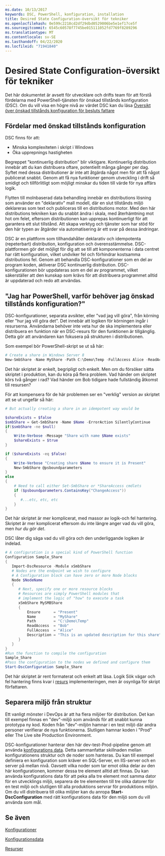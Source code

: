 ```yaml
---
ms.date: 10/13/2017
keywords: DSC, PowerShell, konfiguration, installation
title: Desired State Configuration-översikt för tekniker
ms.openlocfilehash: 0e599c2218cd2df29dbd0529006be5e1ef17ce5f
ms.sourcegitcommit: 6545c60578f7745be015111052fd7769f8289296
ms.translationtype: MT
ms.contentlocale: sv-SE
ms.lasthandoff: 04/22/2020
ms.locfileid: "71941840"
---
```

# <a name="desired-state-configuration-overview-for-engineers"></a>Desired State Configuration-översikt för tekniker

Det här dokumentet är avsett för utvecklare och drifts team för att förstå fördelarna med PowerShell-tjänsten för önskad tillstånds konfiguration (DSC).
Om du vill visa en högre nivå av värdet DSC kan du läsa [Översikt över önskad tillstånds konfiguration för besluts fattare](decisionMaker.md)

## <a name="benefits-of-desired-state-configuration"></a>Fördelar med önskad tillstånds konfiguration

DSC finns för att:

- Minska komplexiteten i skript i Windows
- Öka upprepnings hastigheten

Begreppet "kontinuerlig distribution" blir viktigare.
Kontinuerlig distribution innebär att du kan distribuera oftare, potentiellt många gånger per dag.
Syftet med dessa distributioner är inte att åtgärda något men för att få något publicerat snabbt.
Genom att få nya funktioner genom utveckling i drift så smidigt och tillförlitligt som möjligt minskar du tiden till värde för nya affärs logik.

Flytten till molnbaserad data behandling innebär en distributions lösning som använder en "deklarativ" mall modell, där en slut tillstånds miljö deklareras som text och publiceras till en distributions motor.
Med den här distributions tekniken kan du snabbt ändra i skala, med återhämtning mot hot om felet, eftersom distributionen kan upprepas kontinuerligt för att garantera ett slut tillstånd.
Att skapa verktyg och tjänster som har stöd för den här typen av åtgärder via automatisering är ett svar på dessa ändringar.

DSC är en plattform som tillhandahåller deklarativ och idempotenta (repeterbart) distribution, konfiguration och överensstämmelse.
DSC-plattformen gör det möjligt för dig att se till att komponenterna i data centret har rätt konfiguration, vilket undviker fel och förhindrar kostsamma distributions fel.
Genom att behandla DSC-konfigurationer som en del av program koden, aktiverar DSC kontinuerlig distribution.
DSC-konfigurationen bör uppdateras som en del av programmet, vilket säkerställer att den kunskap som krävs för att distribuera programmet alltid är uppdaterad och redo att användas.

## <a name="i-have-powershell-why-do-i-need-desired-state-configuration"></a>"Jag har PowerShell, varför behöver jag önskad tillstånds konfiguration?"

DSC-konfigurationer, separata avsikter, eller "vad jag vill göra", från körning eller "hur jag vill göra det".
Det innebär att logiken för körningen ingår i resurserna.
Användarna behöver inte veta hur de ska implementera eller distribuera en funktion när en DSC-resurs för den funktionen är tillgänglig.
Detta gör att användaren kan fokusera på strukturen i distributionen.

Som exempel bör PowerShell-skript se ut så här:
```powershell
# Create a share in Windows Server 8
New-SmbShare -Name MyShare -Path C:\Demo\Temp -FullAccess Alice -ReadAccess Bob
```
Det här skriptet är enkelt, begripligt och enkelt.
Men om du försöker sätta skriptet i produktion, kan du köra på flera problem.
Vad händer om skriptet körs två gånger i rad?
Vad händer om Bob tidigare hade fullständig åtkomst till resursen?

För att kompensera för de här problemen ser en "verklig" version av skriptet att se ut ungefär så här:
```powershell
# But actually creating a share in an idempotent way would be

$shareExists = $false
$smbShare = Get-SmbShare -Name $Name -ErrorAction SilentlyContinue
if($smbShare -ne $null)
{
    Write-Verbose -Message "Share with name $Name exists"
    $shareExists = $true
}

if ($shareExists -eq $false)
{
    Write-Verbose "Creating share $Name to ensure it is Present"
    New-SmbShare @psboundparameters
}
else
{
    # Need to call either Set-SmbShare or *ShareAccess cmdlets
    if ($psboundparameters.ContainsKey("ChangeAccess"))
    {
       #...etc, etc, etc
    }
}
```

Det här skriptet är mer komplicerat, med massor av logik-och fel hantering.
Skriptet är mer komplicerat eftersom du inte längre anger vad du vill göra, men *hur du gör det*.

DSC låter dig säga vad du vill göra och den underliggande logiken är indelad.

```powershell
# A configuration is a special kind of PowerShell function
Configuration Sample_Share
{
   Import-DscResource -Module xSmbShare
   # Nodes are the endpoint we wish to configure
   # A Configuration block can have zero or more Node blocks
   Node $NodeName
   {
      # Next, specify one or more resource blocks
      # Resources are simply PowerShell modules that
      # implement the logic of "how" to execute a task
      xSmbShare MySMBShare
      {
          Ensure      = "Present"
          Name        = "MyShare"
          Path        = "C:\Demo\Temp"
          ReadAccess  = "Bob"
          FullAccess  = "Alice"
          Description = "This is an updated description for this share"
      }
   }
}
#Run the function to compile the configuration
Sample_Share
#Pass the configuration to the nodes we defined and configure them
Start-DscConfiguration Sample_Share
```

Det här skriptet är rent formaterat och enkelt att läsa.
Logik Sök vägar och fel hantering finns kvar i [resurs](../resources/resources.md) implementeringen, men är osynliga för skript författaren.

## <a name="separating-environment-from-structure"></a>Separera miljö från struktur

Ett vanligt mönster i DevOps är att ha flera miljöer för distribution.
Det kan till exempel finnas en "dev"-miljö som används för att snabbt kunna prototypa ny kod.
Koden från "dev"-miljön hamnar i en test miljö där andra personer verifierar de nya funktionerna.
Slutligen hamnar koden i "Prod" eller The Live site Production Environment.

DSC-konfigurationer hanterar den här dev-test-Prod-pipeline genom att använda [konfigurations data](../configurations/configData.md).
Detta sammanfattar skillnaden mellan konfigurationens struktur och de noder som hanteras.
Du kan till exempel definiera en konfiguration som kräver en SQL-Server, en IIS-server och en server på mellan nivå.
Oavsett vilka noder som tar emot olika delar av den här konfigurationen, kommer dessa tre element alltid att finnas.
Du kan använda konfigurations data för att peka alla tre element mot samma dator för en utvecklings miljö, separera de tre elementen till tre olika datorer för en test miljö och slutligen till alla produktions servrar för produktions miljön.
Om du vill distribuera till olika miljöer kan du anropa **Start-DscConfiguration** med rätt konfigurations data för den miljö som du vill använda som mål.

## <a name="see-also"></a>Se även

[Konfigurationer](../configurations/configurations.md)

[Konfigurationsdata](../configurations/configData.md)

[Resurser](../resources/resources.md)
